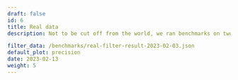 ```yaml
---
draft: false
id: 6
title: Real data
description: Not to be cut off from the world, we ran benchmarks on two datasets with the real data. These datasets are `arxiv-384` and `h-and-m-2048`. Payload was downloaded from kaggle: [arxiv](https://www.kaggle.com/datasets/Cornell-University/arxiv); [h-and-m](https://www.kaggle.com/competitions/h-and-m-personalized-fashion-recommendations). Then we applied models to specific fields in order to obtain embeddings. [all-MiniLM-L6-v2](https://huggingface.co/sentence-transformers/all-MiniLM-L6-v2) computed vectors for paper titles in arXiv dataset. EfficientNet was applied to cloth images in H&M dataset. The latter one consists of `~100,000` records and has only exact keyword match filters, while the former one contains `~2,000,000` records and has both simple (match keyword) and complex filters (float range). 

filter_data: /benchmarks/real-filter-result-2023-02-03.json
default_plot: precision
date: 2023-02-13
weight: 5
---
```

